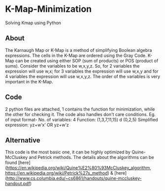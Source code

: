 # K-Map-Minimization
Solving Kmap using Python
## About
The Karnaugh Map or K-Map is a method of simplifying Boolean algebra expressions. The cells in the K-Map are ordered using the Gray Code. K-Map can be created using either SOP (sum of products) or POS (product of sums). Consider the variables to be w,x,y,z. So, for 2 variables the expression will use w,x; for 3 variables the expression will use w,x,y and for 4 variables the expression will use w,x,y,z. The order of the variables is very important in the K-Map.
## Code
2 python files are attached, 1 contains the function for minimization, while the other for checking it.
The code also handles don't care conditions. Eg. of input format-
  No. of variables: 4
  Function: (1,3,7,11,15) d (0,2,5)
  Simplified expression: yz+w’x’ OR yz+w’z
## Alternative
This code is the most basic one, it can be highly optimized by Quine-McCluskey and Petrick methods.
The details about the algorithms can be found [here] (https://en.wikipedia.org/wiki/Quine%E2%80%93McCluskey_algorithm, https://en.wikipedia.org/wiki/Petrick%27s_method) & [here] (http://www.cs.columbia.edu/~cs6861/handouts/quine-mccluskey-handout.pdf)
